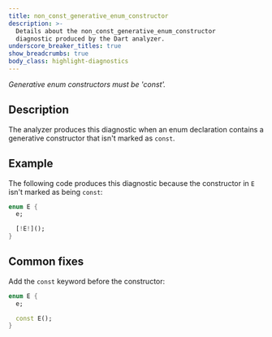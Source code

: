 ```yaml
---
title: non_const_generative_enum_constructor
description: >-
  Details about the non_const_generative_enum_constructor
  diagnostic produced by the Dart analyzer.
underscore_breaker_titles: true
show_breadcrumbs: true
body_class: highlight-diagnostics
---
```


_Generative enum constructors must be 'const'._

## Description

The analyzer produces this diagnostic when an enum declaration contains a
generative constructor that isn't marked as `const`.

## Example

The following code produces this diagnostic because the constructor in `E`
isn't marked as being `const`:

```dart
enum E {
  e;

  [!E!]();
}
```

## Common fixes

Add the `const` keyword before the constructor:

```dart
enum E {
  e;

  const E();
}
```
